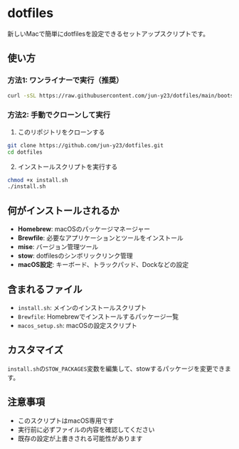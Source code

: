 # dotfiles

新しいMacで簡単にdotfilesを設定できるセットアップスクリプトです。

## 使い方

### 方法1: ワンライナーで実行（推奨）
```bash
curl -sSL https://raw.githubusercontent.com/jun-y23/dotfiles/main/bootstrap.sh | bash
```

### 方法2: 手動でクローンして実行
1. このリポジトリをクローンする
```bash
git clone https://github.com/jun-y23/dotfiles.git
cd dotfiles
```

2. インストールスクリプトを実行する
```bash
chmod +x install.sh
./install.sh
```

## 何がインストールされるか

- **Homebrew**: macOSのパッケージマネージャー
- **Brewfile**: 必要なアプリケーションとツールをインストール
- **mise**: バージョン管理ツール
- **stow**: dotfilesのシンボリックリンク管理
- **macOS設定**: キーボード、トラックパッド、Dockなどの設定

## 含まれるファイル

- `install.sh`: メインのインストールスクリプト
- `Brewfile`: Homebrewでインストールするパッケージ一覧
- `macos_setup.sh`: macOSの設定スクリプト

## カスタマイズ

`install.sh`の`STOW_PACKAGES`変数を編集して、stowするパッケージを変更できます。

## 注意事項

- このスクリプトはmacOS専用です
- 実行前に必ずファイルの内容を確認してください
- 既存の設定が上書きされる可能性があります